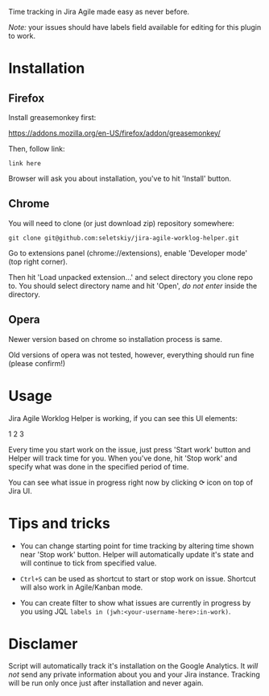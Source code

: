 Time tracking in Jira Agile made easy as never before.

*Note:* your issues should have labels field available for editing for this
plugin to work.

Installation
============

Firefox
-------

Install greasemonkey first:

https://addons.mozilla.org/en-US/firefox/addon/greasemonkey/

Then, follow link:

    link here

Browser will ask you about installation, you've to hit 'Install' button.

Chrome
------

You will need to clone (or just download zip) repository somewhere:

    git clone git@github.com:seletskiy/jira-agile-worklog-helper.git

Go to extensions panel (chrome://extensions), enable 'Developer mode'
(top right corner).

Then hit 'Load unpacked extension...' and select directory you clone repo to.
You should select directory name and hit 'Open', *do not enter* inside
the directory.

Opera
-----

Newer version based on chrome so installation process is same.

Old versions of opera was not tested, however, everything should run fine
(please confirm!)

Usage
=====

Jira Agile Worklog Helper is working, if you can see this UI elements:

1
2
3

Every time you start work on the issue, just press 'Start work' button and
Helper will track time for you. When you've done, hit 'Stop work' and specify
what was done in the specified period of time.

You can see what issue in progress right now by clicking ⟳ icon on top of Jira
UI.

Tips and tricks
===============

* You can change starting point for time tracking by altering time shown near
'Stop work' button. Helper will automatically update it's state and will
continue to tick from specified value.

* `Ctrl+S` can be used as shortcut to start or stop work on issue. Shortcut
will also work in Agile/Kanban mode.

* You can create filter to show what issues are currently in progress by you
using JQL `labels in (jwh:<your-username-here>:in-work)`.

Disclamer
=========

Script will automatically track it's installation on the Google Analytics.
It *will not* send any private information about you and your Jira instance.
Tracking will be run only once just after installation and never again.
